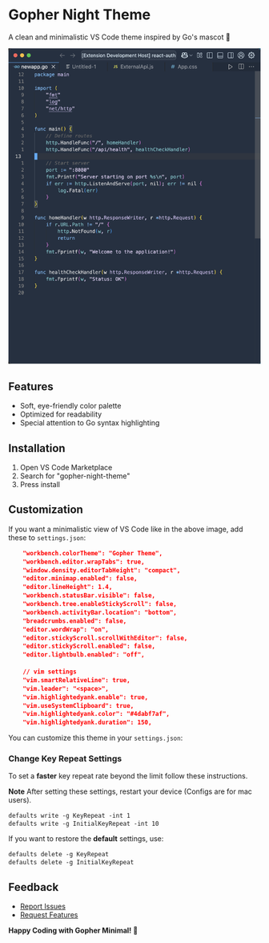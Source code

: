 # Gopher Night Theme

A clean and minimalistic VS Code theme inspired by Go's mascot 🥏

![Theme Preview](/images/theme-preview.png)

## Features

- Soft, eye-friendly color palette
- Optimized for readability
- Special attention to Go syntax highlighting

## Installation

1. Open VS Code Marketplace
2. Search for "gopher-night-theme"
3. Press install

## Customization

If you want a minimalistic view of VS Code like in the above image, add these to `settings.json`:

```json
    "workbench.colorTheme": "Gopher Theme",
    "workbench.editor.wrapTabs": true,
    "window.density.editorTabHeight": "compact",
    "editor.minimap.enabled": false,
    "editor.lineHeight": 1.4,
    "workbench.statusBar.visible": false,
    "workbench.tree.enableStickyScroll": false,
    "workbench.activityBar.location": "bottom",
    "breadcrumbs.enabled": false,
    "editor.wordWrap": "on",
    "editor.stickyScroll.scrollWithEditor": false,
    "editor.stickyScroll.enabled": false,
    "editor.lightbulb.enabled": "off",

    // vim settings
    "vim.smartRelativeLine": true,
    "vim.leader": "<space>",
    "vim.highlightedyank.enable": true,
    "vim.useSystemClipboard": true,
    "vim.highlightedyank.color": "#4dabf7af",
    "vim.highlightedyank.duration": 150,

```

You can customize this theme in your `settings.json`:

### **Change Key Repeat Settings**

To set a **faster** key repeat rate beyond the limit follow these instructions.

**Note** After setting these settings, restart your device (Configs are for mac users).

```
defaults write -g KeyRepeat -int 1
defaults write -g InitialKeyRepeat -int 10
```

If you want to restore the **default** settings, use:

```
defaults delete -g KeyRepeat
defaults delete -g InitialKeyRepeat
```

## Feedback

- [Report Issues](https://github.com/yourusername/gopher-minimal/issues)
- [Request Features](https://github.com/yourusername/gopher-minimal/issues)

**Happy Coding with Gopher Minimal! 🥏**
